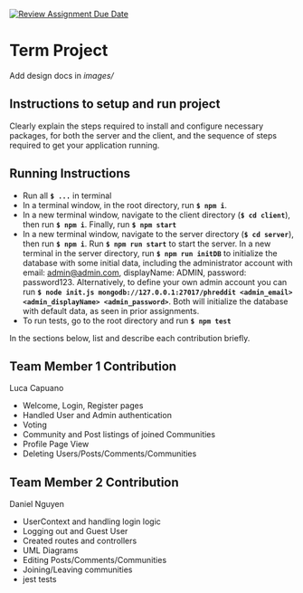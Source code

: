 [![Review Assignment Due Date](https://classroom.github.com/assets/deadline-readme-button-22041afd0340ce965d47ae6ef1cefeee28c7c493a6346c4f15d667ab976d596c.svg)](https://classroom.github.com/a/2tEDYwzN)
# Term Project

Add design docs in *images/*

## Instructions to setup and run project
Clearly explain the steps required to install and configure necessary packages,
for both the server and the client, and the sequence of steps required to get
your application running.

## Running Instructions
- Run all **`$ ...`** in terminal
- In a terminal window, in the root directory, run **`$ npm i`**.
- In a new terminal window, navigate to the client directory (**`$ cd client`**), then run **`$ npm i`**. Finally, run **`$ npm start`**
- In a new terminal window, navigate to the server directory (**`$ cd server`**), then run **`$ npm i`**. Run **`$ npm run start`** to start the server. In a new terminal in the server directory, run **`$ npm run initDB`** to initialize the database with some initial data, including the administrator account with email: admin@admin.com, displayName: ADMIN, password: password123. Alternatively, to define your own admin account you can run **`$ node init.js mongodb://127.0.0.1:27017/phreddit <admin_email> <admin_displayName> <admin_password>`**. Both will initialize the database with default data, as seen in prior assignments.
- To run tests, go to the root directory and run **`$ npm test`**

In the sections below, list and describe each contribution briefly.

## Team Member 1 Contribution
Luca Capuano
- Welcome, Login, Register pages
- Handled User and Admin authentication
- Voting
- Community and Post listings of joined Communities
- Profile Page View
- Deleting Users/Posts/Comments/Communities

## Team Member 2 Contribution
Daniel Nguyen
- UserContext and handling login logic
- Logging out and Guest User
- Created routes and controllers
- UML Diagrams
- Editing Posts/Comments/Communities
- Joining/Leaving communities
- jest tests
